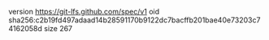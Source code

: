 version https://git-lfs.github.com/spec/v1
oid sha256:c2b19fd497adaad14b28591170b9122dc7bacffb201bae40e73203c74162058d
size 267
